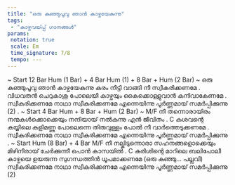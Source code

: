 ```yaml
---
title: "ഒരു കുഞ്ഞുപൂവു ഞാന്‍ കാഴ്ചയേകുന്നു"
tags:
 - "കാഴ്ചവയ്‍പ്പ് ഗാനങ്ങൾ"
params:
 notation: true
 scale: Em
 time_signature: 7/8
 tempo: ---
---
```


~ Start 12 Bar Hum (1 Bar) + 4 Bar Hum (1) + 8 Bar + Hum (2 Bar) ~
ഒരു കുഞ്ഞുപൂവു ഞാന്‍ കാഴ്ചയേകുന്നു
കരം നീട്ടി വാങ്ങി നീ സ്വീകരിക്കണമേ
.
വിധവതന്‍ ചെറുകാശു പോലെയീ കാഴ്ചയും
കൈക്കൊള്ളുവാന്‍ കനിവാകേണമേ
.
സ്വീകരിക്കണമേ നാഥാ സ്വീകരിക്കണമേ
എന്നെയിന്നു പൂര്‍ണ്ണമായ് സമര്‍പ്പിക്കുന്നു (2)
.
~ Start 4 Bar Hum + 8 Bar + Hum (2 Bar) ~
M/F
നീ തന്നൊരായിരം നന്മകള്‍ക്കൊക്കെയും
നന്ദിയായ് നല്‍കുന്നു എന്‍ ജീവിതം
.
C
കുശവന്റെ കയ്യിലെ കളിമണ്ണു പോലെന്നെ
തിരുവുള്ളം പോല്‍ നീ വാര്‍ത്തെടുക്കണമേ
.
സ്വീകരിക്കണമേ നാഥാ സ്വീകരിക്കണമേ
എന്നെയിന്നു പൂര്‍ണ്ണമായ് സമര്‍പ്പിക്കുന്നു
.
~ Start Hum (8 Bar) + 4 Bar
M/F
നീ നല്കിടുന്നൊരാ സഹനങ്ങളൊക്കെയും
മിഴിനീരായ് ചേര്‍ക്കുന്നീ പൊന്‍ കാസയില്‍
.
C
കുരിശിന്റെ മാറിലെ ബലിപോലീ കാഴ്ചയെ
ഉയരുന്ന സുഗന്ധത്തിന്‍ ധൂപമാക്കണമേ
(ഒരു കുഞ്ഞു... പല്ലവി)
സ്വീകരിക്കണമേ നാഥാ സ്വീകരിക്കണമേ
എന്നെയിന്നു പൂര്‍ണ്ണമായ് സമര്‍പ്പിക്കുന്നു (2)
